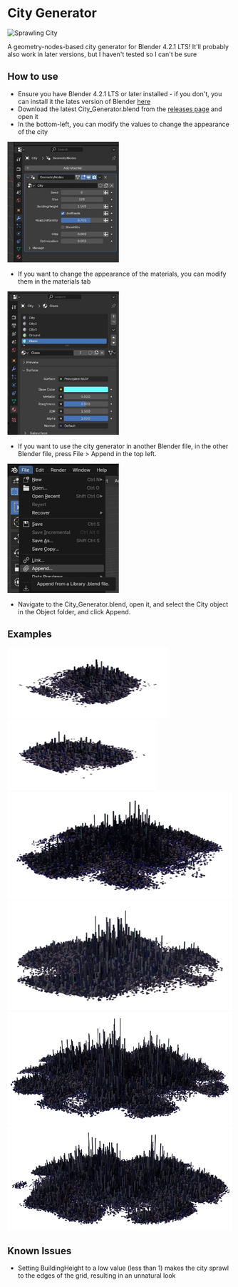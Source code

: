 # City Generator

<img alt="Sprawling City" title="Sprawling City" width="250px" src="img/anim.gif"/>

A geometry-nodes-based city generator for Blender 4.2.1 LTS! It'll probably also work in later versions, but I haven't tested so I can't be sure

## How to use

- Ensure you have Blender 4.2.1 LTS or later installed - if you don't, you can install it the lates version of Blender [here](https://www.blender.org/download/)
- Download the latest City_Generator.blend from the [releases page](https://github.com/AxiDragon/city-generator/releases) and open it
- In the bottom-left, you can modify the values to change the appearance of the city
<img alt="Modifiers" title="Modifiers" width="250px" src="img/modifier.jpg"/>

- If you want to change the appearance of the materials, you can modify them in the materials tab
<img alt="Materials" title="Materials" width="250px" src="img/material.jpg"/>

- If you want to use the city generator in another Blender file, in the other Blender file, press File > Append in the top left.
<img alt="Append" title="Append" width="250px" src="img/append.jpg"/>

- Navigate to the City_Generator.blend, open it, and select the City object in the Object folder, and click Append.

## Examples
<img alt="Small City 1" title="Small City 1" src="img/small1.png"/>
<img alt="Small City 2" title="Small City 2" src="img/small2.png"/>
<img alt="City 1" title="City 1" src="img/medium1.png"/>
<img alt="City 2" title="City 2" src="img/medium2.png"/>
<img alt="Big City 1" title="Big City 1" src="img/big1.png"/>
<img alt="Big City 2" title="Big City 2" src="img/big2.png"/>

## Known Issues

- Setting BuildingHeight to a low value (less than 1) makes the city sprawl to the edges of the grid, resulting in an unnatural look
